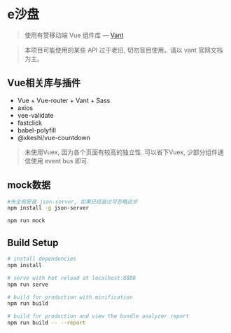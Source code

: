 # e沙盘

> 使用有赞移动端 Vue 组件库 — [Vant](https://www.youzanyun.com/zanui/vant#/zh-CN/component/intro)

> 本项目可能使用的某些 API 过于老旧, 切勿盲目使用。请以 vant 官网文档为主。

## Vue相关库与插件

- Vue + Vue-router + Vant + Sass
- axios
- vee-validate
- fastclick
- babel-polyfill
- @xkeshi/vue-countdown

> 未使用Vuex, 因为各个页面有较高的独立性. 可以省下Vuex, 少部分组件通信使用 event bus 即可.


## mock数据


``` bash
#先全局安装 json-server, 如果已经装过可忽略这步
npm install -g json-server

npm run mock
```

## Build Setup

``` bash
# install dependencies
npm install

# serve with hot reload at localhost:8080
npm run serve

# build for production with minification
npm run build

# build for production and view the bundle analyzer report
npm run build -- --report
```
